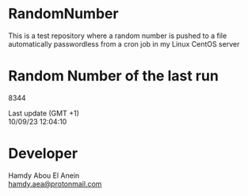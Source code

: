 # RandomNumber    
This is a test repository where a random number is pushed to a file automatically passwordless from a cron job in my Linux CentOS server    
# Random Number of the last run   
8344
      
Last update (GMT +1)    
10/09/23 12:04:10
# Developer    
Hamdy Abou El Anein   
hamdy.aea@protonmail.com
